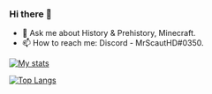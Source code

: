 ### Hi there 👋
- 💬 Ask me about History & Prehistory, Minecraft.
- 📫 How to reach me: Discord - MrScautHD#0350.

<!---
MrScautHD/MrScautHD is a ✨ special ✨ repository because its `README.md` (this file) appears on your GitHub profile.
You can click the Preview link to take a look at your changes.
--->

[![My stats](https://github-readme-stats.vercel.app/api?username=MrScautHD&theme=algolia&show_icons=true&theme=dark)](https://github.com/anuraghazra/github-readme-stats)

[![Top Langs](https://github-readme-stats.vercel.app/api/top-langs/?username=Goldorion&theme=algolia&show_icons=true)](https://github.com/anuraghazra/github-readme-stats)
